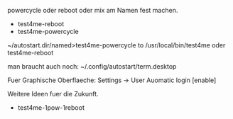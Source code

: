powercycle oder reboot oder mix am Namen fest machen.
* test4me-reboot
* test4me-powercycle

~/autostart.dir/<link>named>test4me-powercycle to /usr/local/bin/test4me oder test4me-reboot

man braucht auch noch:
~/.config/autostart/term.desktop

Fuer Graphische Oberflaeche:
Settings -> User Auomatic login [enable]

Weitere Ideen fuer die Zukunft.
* test4me-1pow-1reboot
